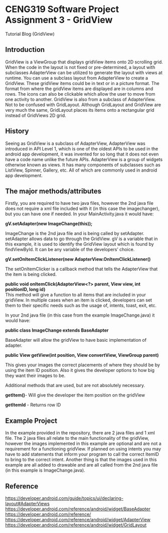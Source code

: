 # CENG319 Software Project Assignment 3 - GridView
Tutorial Blog (GridView)

## Introduction
GridView is a ViewGroup that displays gridView items onto 2D scrolling grid. When the code in the layout is not fixed or pre-determined, a layout with subclasses AdapterView can be utilized to generate the layout with views at runtime. You can use a subclass layout from AdapterView to create a GridView. These gridView items could be in text or in a picture format. The format from where the gridView items are displayed are in columns and rows. The icons can also be clickable which allow the user to move from one activity to another. GridView is also from a subclass of AdapterView. Not to be confused with GridLayout. Although GridLayout and GridView are very much the same, GridLayout places its items onto a rectangular grid instead of GridViews 2D grid. <br>

## History
Seeing as GridView is a subclass of AdapterView, AdapterView was introduced in API Level 1, which is one of the oldest APIs to be used in the android app development, it was invented for so long that it does not even have a code name unlike the future APIs. AdapterView is a group of widgets otherwise known as views. It has many components of subclasses such as ListView, Spinner, Gallery, etc. All of which are commonly used in android app development. <br>

## The major methods/attributes
Firstly, you are required to have two java files, however the 2nd java file does not require a xml file included with it (in this case the imagechanger), but you can have one if needed. In your MainActivity.java it would have:<br>

<b>gV.setAdapter(new ImageChange(this));</b><br>

ImageChange is the 2nd java file and is being called by setAdapter. setAdapter allows data to go through the GridView. gV is a variable that in this example, it is used to identify the GridView layout which is found by findViewById. It can be any variable of the developers’ choice. 

<b>gV.setOnItemClickListener(new AdapterView.OnItemClickListener()</b><br>

The setOnItemClicker is a callback method that tells the AdapterView that the item is being clicked.<br>

<b>public void onItemClick(AdapterView<?> parent, View view, int positionID, long id)</b><br>
This method will give a function to all items that are included in your gridView. In multiple cases when an item is clicked, developers can set them to their specific needs such as the usage of, intents, toast, exit, etc.<br>

In your 2nd java file (in this case from the example ImageChange.java) it would have:<br>

<b>public class ImageChange extends BaseAdapter</b><br>

BaseAdapter will allow the gridView to have basic implementation of adapter.<br>

<b>public View getView(int position, View convertView, ViewGroup parent)</b><br>

This gives your images the correct placements of where they should be by using the item ID position. Also it gives the developer options to how big they want their images to be.<br>

Additional methods that are used, but are not absolutely necessary.<br>

<b>getItem()</b>- Will give the developer the item position on the gridView<br>

<b>getItemId</b> - Returns row ID<br>


## Example Project
In the example provided in the repository, there are 2 java files and 1 xml file. The 2 java files all relate to the main functionality of the gridView, however the images implemented in this example are optional and are not a requirement for a functioning gridView. If planned on using intents you may have to add statements that inform your program to call the correct ItemID to bring to the correct intent. Another thing is that the images used in this example are all added to drawable and are all called from the 2nd java file (in this example is ImageChange.java).<br>

## Reference
https://developer.android.com/guide/topics/ui/declaring-layout#AdapterViews<br>
https://developer.android.com/reference/android/widget/BaseAdapter<br>
https://developer.android.com/reference/<br>
https://developer.android.com/reference/android/widget/AdapterView<br>
https://developer.android.com/reference/android/widget/GridLayout<br>
